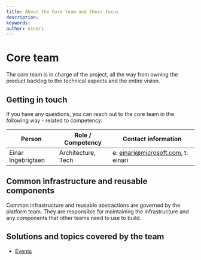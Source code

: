 ```yaml
---
title: About the Core team and their focus
description: 
keywords: 
author: einari
---
```

# Core team

The core team is in charge of the project, all the way from owning the product backlog to
the technical aspects and the entire vision.

## Getting in touch

If you have any questions, you can reach out to the core team in the following way - related
to competency:

| Person             | Role / Competency  | Contact information                |
| ------------------ | ------------------ | ---------------------------------- |
| Einar Ingebrigtsen | Architecture, Tech | e: einari@microsoft.com, t: einari |

## Common infrastructure and reusable components

Common infrastructure and reusable abstractions are governed by the platform team.
They are responsible for maintaining the infrastructure and any components that other
teams need to use to build.

## Solutions and topics covered by the team

* [Events](./events.md)
